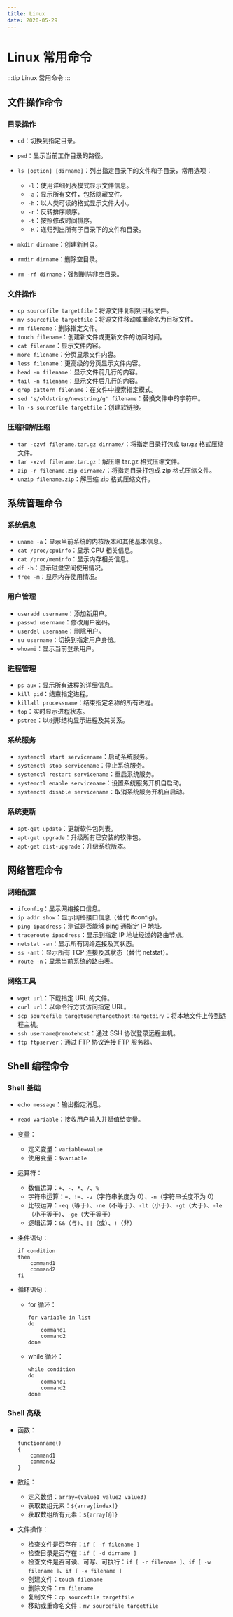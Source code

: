 ```yaml
---
title: Linux
date: 2020-05-29
---
```


# Linux 常用命令

:::tip
Linux 常用命令
:::

## 文件操作命令

### 目录操作

- `cd`：切换到指定目录。
- `pwd`：显示当前工作目录的路径。
- `ls [option] [dirname]`：列出指定目录下的文件和子目录，常用选项：

  - `-l`：使用详细列表模式显示文件信息。
  - `-a`：显示所有文件，包括隐藏文件。
  - `-h`：以人类可读的格式显示文件大小。
  - `-r`：反转排序顺序。
  - `-t`：按照修改时间排序。
  - `-R`：递归列出所有子目录下的文件和目录。

- `mkdir dirname`：创建新目录。
- `rmdir dirname`：删除空目录。
- `rm -rf dirname`：强制删除非空目录。

### 文件操作

- `cp sourcefile targetfile`：将源文件复制到目标文件。
- `mv sourcefile targetfile`：将源文件移动或重命名为目标文件。
- `rm filename`：删除指定文件。
- `touch filename`：创建新文件或更新文件的访问时间。
- `cat filename`：显示文件内容。
- `more filename`：分页显示文件内容。
- `less filename`：更高级的分页显示文件内容。
- `head -n filename`：显示文件前几行的内容。
- `tail -n filename`：显示文件后几行的内容。
- `grep pattern filename`：在文件中搜索指定模式。
- `sed 's/oldstring/newstring/g' filename`：替换文件中的字符串。
- `ln -s sourcefile targetfile`：创建软链接。

### 压缩和解压缩

- `tar -czvf filename.tar.gz dirname/`：将指定目录打包成 tar.gz 格式压缩文件。
- `tar -xzvf filename.tar.gz`：解压缩 tar.gz 格式压缩文件。
- `zip -r filename.zip dirname/`：将指定目录打包成 zip 格式压缩文件。
- `unzip filename.zip`：解压缩 zip 格式压缩文件。

## 系统管理命令

### 系统信息

- `uname -a`：显示当前系统的内核版本和其他基本信息。
- `cat /proc/cpuinfo`：显示 CPU 相关信息。
- `cat /proc/meminfo`：显示内存相关信息。
- `df -h`：显示磁盘空间使用情况。
- `free -m`：显示内存使用情况。

### 用户管理

- `useradd username`：添加新用户。
- `passwd username`：修改用户密码。
- `userdel username`：删除用户。
- `su username`：切换到指定用户身份。
- `whoami`：显示当前登录用户。

### 进程管理

- `ps aux`：显示所有进程的详细信息。
- `kill pid`：结束指定进程。
- `killall processname`：结束指定名称的所有进程。
- `top`：实时显示进程状态。
- `pstree`：以树形结构显示进程及其关系。

### 系统服务

- `systemctl start servicename`：启动系统服务。
- `systemctl stop servicename`：停止系统服务。
- `systemctl restart servicename`：重启系统服务。
- `systemctl enable servicename`：设置系统服务开机自启动。
- `systemctl disable servicename`：取消系统服务开机自启动。

### 系统更新

- `apt-get update`：更新软件包列表。
- `apt-get upgrade`：升级所有已安装的软件包。
- `apt-get dist-upgrade`：升级系统版本。

## 网络管理命令

### 网络配置

- `ifconfig`：显示网络接口信息。
- `ip addr show`：显示网络接口信息（替代 ifconfig）。
- `ping ipaddress`：测试是否能够 ping 通指定 IP 地址。
- `traceroute ipaddress`：显示到指定 IP 地址经过的路由节点。
- `netstat -an`：显示所有网络连接及其状态。
- `ss -ant`：显示所有 TCP 连接及其状态（替代 netstat）。
- `route -n`：显示当前系统的路由表。

### 网络工具

- `wget url`：下载指定 URL 的文件。
- `curl url`：以命令行方式访问指定 URL。
- `scp sourcefile targetuser@targethost:targetdir/`：将本地文件上传到远程主机。
- `ssh username@remotehost`：通过 SSH 协议登录远程主机。
- `ftp ftpserver`：通过 FTP 协议连接 FTP 服务器。

## Shell 编程命令

### Shell 基础

- `echo message`：输出指定消息。
- `read variable`：接收用户输入并赋值给变量。
- 变量：

  - 定义变量：`variable=value`
  - 使用变量：`$variable`

- 运算符：

  - 数值运算：`+`、`-`、`*`、`/`、`%`
  - 字符串运算：`=`、`!=`、`-z`（字符串长度为 0）、`-n`（字符串长度不为 0）
  - 比较运算：`-eq`（等于）、`-ne`（不等于）、`-lt`（小于）、`-gt`（大于）、`-le`（小于等于）、`-ge`（大于等于）
  - 逻辑运算：`&&`（与）、`||`（或）、`!`（非）

- 条件语句：

  ```
  if condition
  then
      command1
      command2
  fi
  ```

- 循环语句：

  - for 循环：

    ```
    for variable in list
    do
        command1
        command2
    done
    ```

  - while 循环：

    ```
    while condition
    do
        command1
        command2
    done
    ```

### Shell 高级

- 函数：

  ```
  functionname()
  {
      command1
      command2
  }
  ```

- 数组：

  - 定义数组：`array=(value1 value2 value3)`
  - 获取数组元素：`${array[index]}`
  - 获取数组所有元素：`${array[@]}`

- 文件操作：

  - 检查文件是否存在：`if [ -f filename ]`
  - 检查目录是否存在：`if [ -d dirname ]`
  - 检查文件是否可读、可写、可执行：`if [ -r filename ]`、`if [ -w filename ]`、`if [ -x filename ]`
  - 创建文件：`touch filename`
  - 删除文件：`rm filename`
  - 复制文件：`cp sourcefile targetfile`
  - 移动或重命名文件：`mv sourcefile targetfile`
